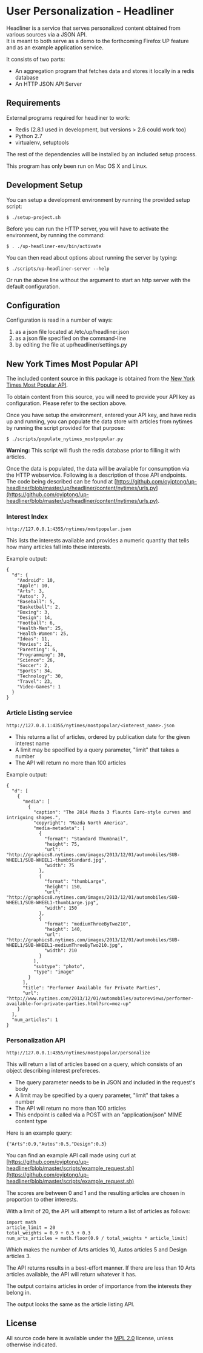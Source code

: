User Personalization - Headliner
================================

Headliner is a service that serves personalized content obtained from various sources via a JSON API.  
It is meant to both serve as a demo to the forthcoming Firefox UP feature and as an example application service.  

It consists of two parts:
 * An aggregation program that fetches data and stores it locally in a redis database
 * An HTTP JSON API Server

Requirements
------------

External programs required for headliner to work:
 * Redis (2.8.1 used in development, but versions > 2.6 could work too)
 * Python 2.7
 * virtualenv, setuptools

The rest of the dependencies will be installed by an included setup process.  

This program has only been run on Mac OS X and Linux.  

Development Setup
-----------------

You can setup a development environment by running the provided setup script:

    $ ./setup-project.sh

Before you can run the HTTP server, you will have to activate the environment, by running the command:

    $ . ./up-headliner-env/bin/activate

You can then read about options about running the server by typing:

    $ ./scripts/up-headliner-server --help

Or run the above line without the argument to start an http server with the default configuration.

Configuration
-------------

Configuration is read in a number of ways:

 1. as a json file located at /etc/up/headliner.json
 1. as a json file specified on the command-line
 1. by editing the file at up/headliner/settings.py

New York Times Most Popular API
-------------------------------

The included content source in this package is obtained from the [New York Times Most Popular API](http://developer.nytimes.com/docs/most_popular_api/).  

To obtain content from this source, you will need to provide your API key as configuration. Please refer to the section above.  

Once you have setup the environment, entered your API key, and have redis up and running, you can populate the data store with articles from nytimes by running the script provided for that purpose:  

    $ ./scripts/populate_nytimes_mostpopular.py

**Warning:** This script will flush the redis database prior to filling it with articles.  

Once the data is populated, the data will be available for consumption via the HTTP webservice. Following is a description of those API endpoints. The code being described can be found at [https://github.com/oyiptong/up-headliner/blob/master/up/headliner/content/nytimes/urls.py](https://github.com/oyiptong/up-headliner/blob/master/up/headliner/content/nytimes/urls.py).  

### Interest Index

    http://127.0.0.1:4355/nytimes/mostpopular.json

This lists the interests available and provides a numeric quantity that tells how many articles fall into these interests.

Example output:

    {
      "d": {
        "Android": 10, 
        "Apple": 10, 
        "Arts": 3, 
        "Autos": 7, 
        "Baseball": 5, 
        "Basketball": 2, 
        "Boxing": 3, 
        "Design": 14, 
        "Football": 6, 
        "Health-Men": 25, 
        "Health-Women": 25, 
        "Ideas": 11, 
        "Movies": 21, 
        "Parenting": 6, 
        "Programming": 30, 
        "Science": 26, 
        "Soccer": 2, 
        "Sports": 34, 
        "Technology": 30, 
        "Travel": 23, 
        "Video-Games": 1
      }
    }

### Article Listing service

    http://127.0.0.1:4355/nytimes/mostpopular/<interest_name>.json

 * This returns a list of articles, ordered by publication date for the given interest name
 * A limit may be specified by a query parameter, "limit" that takes a number
 * The API will return no more than 100 articles

Example output:

    {
      "d": [
        {
          "media": [
            {
              "caption": "The 2014 Mazda 3 flaunts Euro-style curves and intriguing shapes.", 
              "copyright": "Mazda North America", 
              "media-metadata": [
                {
                  "format": "Standard Thumbnail", 
                  "height": 75, 
                  "url": "http://graphics8.nytimes.com/images/2013/12/01/automobiles/SUB-WHEEL1/SUB-WHEEL1-thumbStandard.jpg", 
                  "width": 75
                }, 
                {
                  "format": "thumbLarge", 
                  "height": 150, 
                  "url": "http://graphics8.nytimes.com/images/2013/12/01/automobiles/SUB-WHEEL1/SUB-WHEEL1-thumbLarge.jpg", 
                  "width": 150
                }, 
                {
                  "format": "mediumThreeByTwo210", 
                  "height": 140, 
                  "url": "http://graphics8.nytimes.com/images/2013/12/01/automobiles/SUB-WHEEL1/SUB-WHEEL1-mediumThreeByTwo210.jpg", 
                  "width": 210
                }
              ], 
              "subtype": "photo", 
              "type": "image"
            }
          ], 
          "title": "Performer Available for Private Parties", 
          "url": "http://www.nytimes.com/2013/12/01/automobiles/autoreviews/performer-available-for-private-parties.html?src=moz-up"
        }
      ], 
      "num_articles": 1
    }

### Personalization API

    http://127.0.0.1:4355/nytimes/mostpopular/personalize

This will return a list of articles based on a query, which consists of an object describing interest prefereces.  
 * The query parameter needs to be in JSON and included in the request's body
 * A limit may be specified by a query parameter, "limit" that takes a number 
 * The API will return no more than 100 articles
 * This endpoint is called via a POST with an "application/json" MIME content type

Here is an example query:  

    {"Arts":0.9,"Autos":0.5,"Design":0.3} 

You can find an example API call made using curl at [https://github.com/oyiptong/up-headliner/blob/master/scripts/example_request.sh](https://github.com/oyiptong/up-headliner/blob/master/scripts/example_request.sh)

The scores are between 0 and 1 and the resulting articles are chosen in proportion to other interests.  

With a limit of 20, the API will attempt to return a list of articles as follows:

    import math
    article_limit = 20
    total_weights = 0.9 + 0.5 + 0.3
    num_arts_articles = math.floor(0.9 / total_weights * article_limit)

Which makes the number of Arts articles 10, Autos articles 5 and Design articles 3.  

The API returns results in a best-effort manner. If there are less than 10 Arts articles available, the API will return whatever it has.  

The output contains articles in order of importance from the interests they belong in.  

The output looks the same as the article listing API.  

License
-------

All source code here is available under the [MPL 2.0](https://www.mozilla.org/MPL/2.0/) license, unless otherwise indicated.

